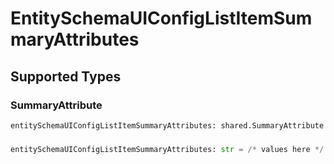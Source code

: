 # EntitySchemaUIConfigListItemSummaryAttributes


## Supported Types

### SummaryAttribute

```python
entitySchemaUIConfigListItemSummaryAttributes: shared.SummaryAttribute = /* values here */
```

### 

```python
entitySchemaUIConfigListItemSummaryAttributes: str = /* values here */
```

